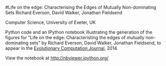 
#Life on the edge: Characterising the Edges of Mutually Non-dominating Sets
Richard Everson, David Walker, Jonathan Fieldsend

Computer Science, 
University of Exeter, UK


Python code and an IPython notebook illustrating the generation of the
figures for "Life on the edge: Characteristing the edges of mutually
non-dominating sets" by Richard Everson, David Walker, Jonathan Fieldsend,
to appear in the
[Evolutionary Computation Journal](http://www.mitpressjournals.org/loi/evco), 2014.

View the notebook at <http://nbviewer.ipython.org/>

